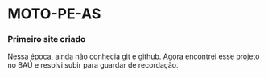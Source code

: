 # MOTO-PE-AS

### Primeiro site criado 
Nessa época, ainda não conhecia git e github. Agora encontrei esse projeto no BAÚ e resolvi subir para guardar de recordação.
